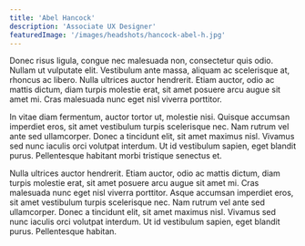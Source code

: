 ```yaml
---
title: 'Abel Hancock'
description: 'Associate UX Designer'
featuredImage: '/images/headshots/hancock-abel-h.jpg'
---
```


Donec risus ligula, congue nec malesuada non, consectetur quis odio. Nullam ut vulputate elit. Vestibulum ante massa, aliquam ac scelerisque at, rhoncus ac libero. Nulla ultrices auctor hendrerit. Etiam auctor, odio ac mattis dictum, diam turpis molestie erat, sit amet posuere arcu augue sit amet mi. Cras malesuada nunc eget nisl viverra porttitor.

In vitae diam fermentum, auctor tortor ut, molestie nisi. Quisque accumsan imperdiet eros, sit amet vestibulum turpis scelerisque nec. Nam rutrum vel ante sed ullamcorper. Donec a tincidunt elit, sit amet maximus nisl. Vivamus sed nunc iaculis orci volutpat interdum. Ut id vestibulum sapien, eget blandit purus. Pellentesque habitant morbi tristique senectus et.

Nulla ultrices auctor hendrerit. Etiam auctor, odio ac mattis dictum, diam turpis molestie erat, sit amet posuere arcu augue sit amet mi. Cras malesuada nunc eget nisl viverra porttitor. Asque accumsan imperdiet eros, sit amet vestibulum turpis scelerisque nec. Nam rutrum vel ante sed ullamcorper. Donec a tincidunt elit, sit amet maximus nisl. Vivamus sed nunc iaculis orci volutpat interdum. Ut id vestibulum sapien, eget blandit purus. Pellentesque habitan.
